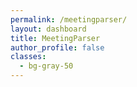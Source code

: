 ```yaml
---
permalink: /meetingparser/
layout: dashboard
title: MeetingParser
author_profile: false
classes:
  - bg-gray-50
---
```


<div id="root"></div>